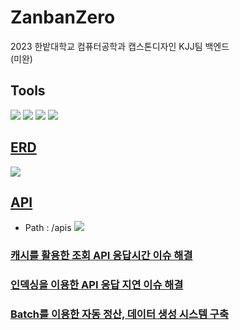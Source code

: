 # ZanbanZero

2023 한밭대학교 컴퓨터공학과 캡스톤디자인 KJJ팀 백엔드  
(미완)

## Tools

<img src="https://img.shields.io/badge/Java-FF9900?style=for-the-badge&logo=OpenJDK&logoColor=white"/> <img src="https://img.shields.io/badge/Spring Boot-6DB33F?style=for-the-badge&logo=SpringBoot&logoColor=white"/> <img src="https://img.shields.io/badge/Spring Batch-6DB33F?style=for-the-badge&logo=Batch&logoColor=white"/> <img src="https://img.shields.io/badge/MySQL-4479A1?style=for-the-badge&logo=MySQL&logoColor=white"/>

## [ERD](https://www.erdcloud.com/d/qpTvHkbgBbqLyYYzZ)

<img src="https://github.com/HyeongMokJeong/Coding-Test/assets/94634916/fec9d298-749b-4d7a-a219-9d1334d5328a" />

## [API](http://kjj.kjj.r-e.kr:8080/apis)

- Path : /apis
  <img src="https://github.com/HyeongMokJeong/Coding-Test/assets/94634916/3d7f649c-90c2-41a5-b5e1-a60c11ff3c42" />

### [캐시를 활용한 조회 API 응답시간 이슈 해결](https://jeong-mok.tistory.com/8)
### [인덱싱을 이용한 API 응답 지연 이슈 해결](https://jeong-mok.tistory.com/13)
### [Batch를 이용한 자동 정산, 데이터 생성 시스템 구축](https://jeong-mok.tistory.com/10)
